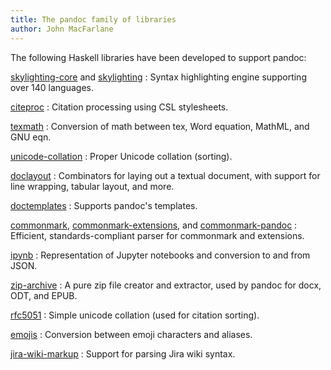 ```yaml
---
title: The pandoc family of libraries
author: John MacFarlane
---
```


The following Haskell libraries have been developed to support
pandoc:

[skylighting-core] and [skylighting]
:   Syntax highlighting engine supporting over 140 languages.

[citeproc]
:   Citation processing using CSL stylesheets.

[texmath]
:   Conversion of math between tex, Word equation, MathML, and GNU eqn.

[unicode-collation]
:   Proper Unicode collation (sorting).

[doclayout]
:   Combinators for laying out a textual document, with support
    for line wrapping, tabular layout, and more.

[doctemplates]
:   Supports pandoc's templates.

[commonmark], [commonmark-extensions], and [commonmark-pandoc]
:   Efficient, standards-compliant parser for commonmark and extensions.

[ipynb]
:   Representation of Jupyter notebooks and conversion to and
    from JSON.

[zip-archive]
:   A pure zip file creator and extractor, used by pandoc for
    docx, ODT, and EPUB.

[rfc5051]
:   Simple unicode collation (used for citation sorting).

[emojis]
:   Conversion between emoji characters and aliases.

[jira-wiki-markup]
:   Support for parsing Jira wiki syntax.

[skylighting]: https://hackage.haskell.org/package/skylighting
[skylighting-core]: https://hackage.haskell.org/package/skylighting-core
[citeproc]: https://hackage.haskell.org/package/citeproc
[texmath]: https://hackage.haskell.org/package/texmath
[doclayout]: https://hackage.haskell.org/package/doclayout
[doctemplates]: https://hackage.haskell.org/package/doctemplates
[commonmark]: https://hackage.haskell.org/package/commonmark
[commonmark-extensions]: https://hackage.haskell.org/package/commonmark-extensions
[commonmark-pandoc]: https://hackage.haskell.org/package/commonmark-pandoc
[ipynb]: https://hackage.haskell.org/package/ipynb
[zip-archive]: https://hackage.haskell.org/package/zip-archive
[rfc5051]: https://hackage.haskell.org/package/rfc5051
[emojis]: https://hackage.haskell.org/package/emojis
[jira-wiki-markup]: https://hackage.haskell.org/package/jira-wiki-markup
[unicode-collation]: https://hackage.haskell.org/package/unicode-collation

